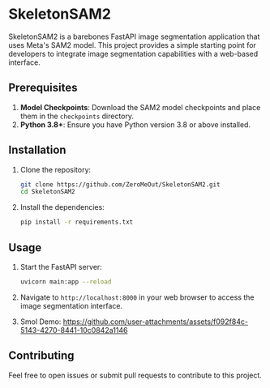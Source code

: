 


# SkeletonSAM2

SkeletonSAM2 is a barebones FastAPI image segmentation application that uses Meta's SAM2 model. This project provides a simple starting point for developers to integrate image segmentation capabilities with a web-based interface.

## Prerequisites

1. **Model Checkpoints**: Download the 
SAM2 model checkpoints and place them in the `checkpoints` directory.
2. **Python 3.8+**: Ensure you have Python version 3.8 or above installed.

## Installation

1. Clone the repository:
   ```bash
   git clone https://github.com/ZeroMeOut/SkeletonSAM2.git
   cd SkeletonSAM2
   ```
   
2. Install the dependencies:
   ```bash
   pip install -r requirements.txt
   ```

## Usage

1. Start the FastAPI server:
   ```bash
   uvicorn main:app --reload
   ```

2. Navigate to `http://localhost:8000` in your web browser to access the image segmentation interface.

3. Smol Demo:
   https://github.com/user-attachments/assets/f092f84c-5143-4270-8441-10c0842a1146


## Contributing

Feel free to open issues or submit 
pull requests to contribute to this project.

